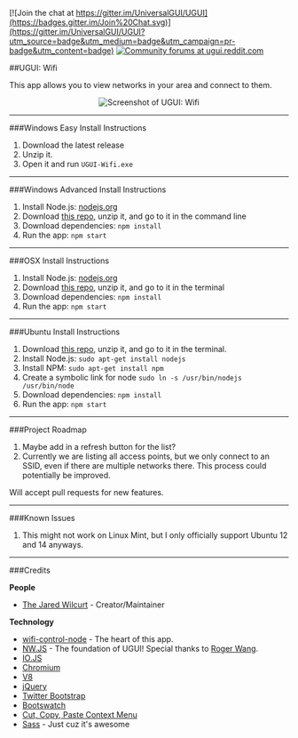 [![Join the chat at https://gitter.im/UniversalGUI/UGUI](https://badges.gitter.im/Join%20Chat.svg)](https://gitter.im/UniversalGUI/UGUI?utm_source=badge&utm_medium=badge&utm_campaign=pr-badge&utm_content=badge) [![Community forums at ugui.reddit.com](http://ugui.io/_img/badge-reddit.svg)](http://reddit.com/r/UGUI)

##UGUI: Wifi

This app allows you to view networks in your area and connect to them.

<p align="center"><img src="http://i.imgur.com/1B86z7y.png" alt="Screenshot of UGUI: Wifi" /></p>

* * *

###Windows Easy Install Instructions

1. Download the latest release
2. Unzip it.
3. Open it and run `UGUI-Wifi.exe`

* * *

###Windows Advanced Install Instructions

1. Install Node.js: [nodejs.org](http://nodejs.org)
2. Download [this repo](https://github.com/TheJaredWilcurt/UGUI-Wifi/archive/master.zip), unzip it, and go to it in the command line
3. Download dependencies: `npm install`
4. Run the app: `npm start`

* * *

###OSX Install Instructions

1. Install Node.js: [nodejs.org](http://nodejs.org)
2. Download [this repo](https://github.com/TheJaredWilcurt/UGUI-Wifi/archive/master.zip), unzip it, and go to it in the terminal
3. Download dependencies: `npm install`
4. Run the app: `npm start`

* * *

###Ubuntu Install Instructions

1. Download [this repo](https://github.com/TheJaredWilcurt/UGUI-Wifi/archive/master.zip), unzip it, and go to it in the terminal.
2. Install Node.js: `sudo apt-get install nodejs`
3. Install NPM: `sudo apt-get install npm`
4. Create a symbolic link for node `sudo ln -s /usr/bin/nodejs /usr/bin/node`
5. Download dependencies: `npm install`
6. Run the app: `npm start`

* * *

###Project Roadmap

1. Maybe add in a refresh button for the list?
2. Currently we are listing all access points, but we only connect to an SSID, even if there are multiple networks there. This process could potentially be improved.

Will accept pull requests for new features.

* * *

###Known Issues

1. This might not work on Linux Mint, but I only officially support Ubuntu 12 and 14 anyways.

* * *

###Credits

**People**

* [The Jared Wilcurt](http://github.com/TheJaredWilcurt) - Creator/Maintainer

**Technology**

* [wifi-control-node](https://github.com/msolters/wifi-control-node) - The heart of this app.
* [NW.JS](http://nwjs.io) - The foundation of UGUI! Special thanks to [Roger Wang](https://github.com/rogerwang).
 * [IO.JS](http://iojs.org)
 * [Chromium](http://www.chromium.org)
 * [V8](https://code.google.com/p/v8)
* [jQuery](http://jquery.com)
* [Twitter Bootstrap](http://getbootstrap.com)
* [Bootswatch](http://bootswatch.com)
* [Cut, Copy, Paste Context Menu](https://github.com/b1rdex/nw-contextmenu)
* [Sass](http://sass-lang.com) - Just cuz it's awesome

